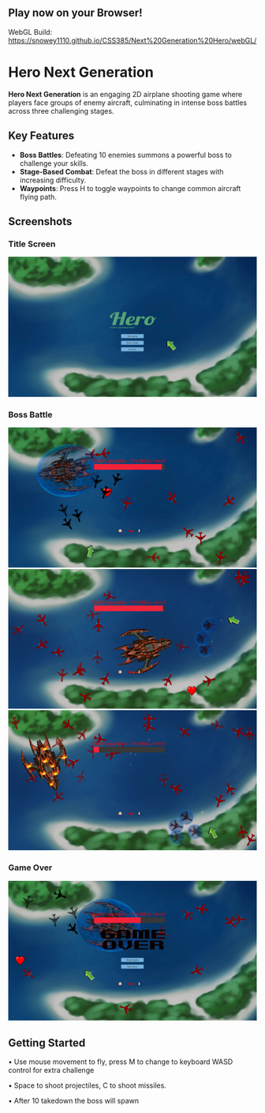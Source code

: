## Play now on your Browser!
WebGL Build:
https://snowey1110.github.io/CSS385/Next%20Generation%20Hero/webGL/


# Hero Next Generation

**Hero Next Generation** is an engaging 2D airplane shooting game where players face groups of enemy aircraft, culminating in intense boss battles across three challenging stages. 

## Key Features

- **Boss Battles**: Defeating 10 enemies summons a powerful boss to challenge your skills.
- **Stage-Based Combat**: Defeat the boss in different stages with increasing difficulty.
- **Waypoints**: Press H to toggle waypoints to change common aircraft flying path.

## Screenshots

### Title Screen
![Title Screen](Gameplay/Screenshot%202025-01-26%20023832.png)

### Boss Battle
![Boss Battle 1](Gameplay/Screenshot%202025-01-26%20023928.png)
![Boss Battle 2](Gameplay/Screenshot%202025-01-26%20031359.png)
![Boss Battle 3](Gameplay/Screenshot%202025-01-26%20031612.png)

### Game Over
![Game Over Screen](Gameplay/Screenshot%202025-01-26%20024018.png)

## Getting Started
•	Use mouse movement to fly, press M to change to keyboard WASD control for extra challenge

•	Space to shoot projectiles, C to shoot missiles.

•	After 10 takedown the boss will spawn








